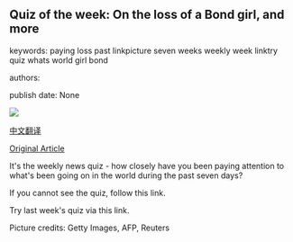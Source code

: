 ## Quiz of the week: On the loss of a Bond girl, and more

keywords: paying loss past linkpicture seven weeks weekly week linktry quiz whats world girl bond

authors: 

publish date: None

![](https://ichef.bbci.co.uk/news/1024/branded_news/15415/production/_111716078_honotb_getty.jpg)

[中文翻译](Quiz%20of%20the%20week%3A%20On%20the%20loss%20of%20a%20Bond%20girl%2C%20and%20more_zh.md)

[Original Article](https://www.bbc.com/news/world-52226373)

It's the weekly news quiz - how closely have you been paying attention to what's been going on in the world during the past seven days?

If you cannot see the quiz, follow this link.

Try last week's quiz via this link.

Picture credits: Getty Images, AFP, Reuters